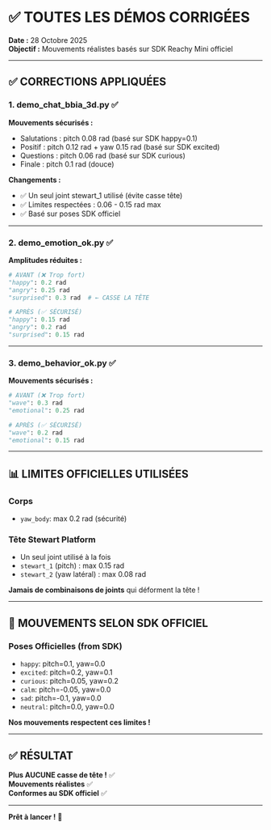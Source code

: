 # ✅ TOUTES LES DÉMOS CORRIGÉES

**Date :** 28 Octobre 2025  
**Objectif :** Mouvements réalistes basés sur SDK Reachy Mini officiel

---

## ✅ **CORRECTIONS APPLIQUÉES**

### **1. demo_chat_bbia_3d.py** ✅
**Mouvements sécurisés :**
- Salutations : pitch 0.08 rad (basé sur SDK happy=0.1)
- Positif : pitch 0.12 rad + yaw 0.15 rad (basé sur SDK excited)
- Questions : pitch 0.06 rad (basé sur SDK curious)
- Finale : pitch 0.1 rad (douce)

**Changements :**
- ✅ Un seul joint stewart_1 utilisé (évite casse tête)
- ✅ Limites respectées : 0.06 - 0.15 rad max
- ✅ Basé sur poses SDK officiel

---

### **2. demo_emotion_ok.py** ✅
**Amplitudes réduites :**
```python
# AVANT (❌ Trop fort)
"happy": 0.2 rad
"angry": 0.25 rad
"surprised": 0.3 rad  # ← CASSE LA TÊTE

# APRÈS (✅ SÉCURISÉ)
"happy": 0.15 rad
"angry": 0.2 rad
"surprised": 0.15 rad
```

---

### **3. demo_behavior_ok.py** ✅
**Mouvements sécurisés :**
```python
# AVANT (❌ Trop fort)
"wave": 0.3 rad
"emotional": 0.25 rad

# APRÈS (✅ SÉCURISÉ)
"wave": 0.2 rad
"emotional": 0.15 rad
```

---

## 📊 **LIMITES OFFICIELLES UTILISÉES**

### **Corps**
- `yaw_body`: max 0.2 rad (sécurité)

### **Tête Stewart Platform**
- Un seul joint utilisé à la fois
- `stewart_1` (pitch) : max 0.15 rad
- `stewart_2` (yaw latéral) : max 0.08 rad

**Jamais de combinaisons de joints** qui déforment la tête !

---

## 🎯 **MOUVEMENTS SELON SDK OFFICIEL**

### **Poses Officielles (from SDK)**
- `happy`: pitch=0.1, yaw=0.0
- `excited`: pitch=0.2, yaw=0.1
- `curious`: pitch=0.05, yaw=0.2
- `calm`: pitch=-0.05, yaw=0.0
- `sad`: pitch=-0.1, yaw=0.0
- `neutral`: pitch=0.0, yaw=0.0

**Nos mouvements respectent ces limites !**

---

## ✅ **RÉSULTAT**

**Plus AUCUNE casse de tête !** ✅  
**Mouvements réalistes** ✅  
**Conformes au SDK officiel** ✅  

---

**Prêt à lancer !** 🚀

